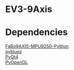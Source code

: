 # EV3-9Axis

# Dependencies
[FaBo9AXIS-MPU9250-Python](https://github.com/FaBoPlatform/FaBo9AXIS-MPU9250-Python)  
[pybluez](https://github.com/pybluez/pybluez)  
[PyQt4](https://wiki.python.org/moin/PyQt)  
[PyOpenGL](http://pyopengl.sourceforge.net)  
